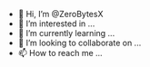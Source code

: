 - 👋 Hi, I’m @ZeroBytesX
- 👀 I’m interested in ...
- 🌱 I’m currently learning ...
- 💞️ I’m looking to collaborate on ...
- 📫 How to reach me ...

<!---
ZeroBytesX/ZeroBytesX is a ✨ special ✨ repository because its `README.md` (this file) appears on your GitHub profile.
You can click the Preview link to take a look at your changes.
--->

